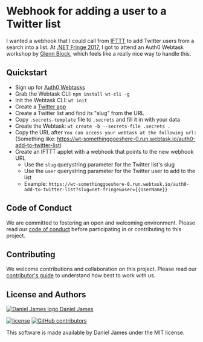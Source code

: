 # Webhook for adding a user to a Twitter list

I wanted a webhook that I could call from [IFTTT](https://ifttt.org) to add Twitter users from a search into a list. At [.NET Fringe 2017](http://dotnetfringe.org), I got to attend an Auth0 Webtask workshop by [Glenn Block](https://twitter.com/gblock), which feels like a really nice way to handle this.

## Quickstart

* Sign up for [Auth0 Webtasks](https://webtask.io/make)
* Grab the Webtask CLI: `npm install wt-cli -g`
* Init the Webtask CLI: `wt init`
* Create a [Twitter app](https://apps.twitter.com)
* Create a Twitter list and find its "slug" from the URL
* Copy `.secrets-template` file to `.secrets` and fill it in with your data
* Create the Webtask: `wt create -b --secrets-file .secrets .`
* Copy the URL after `You can access your webtask at the following url:` (Something like: https://wt-somethinggoeshere-0.run.webtask.io/auth0-add-to-twitter-list)
* Create an IFTTT applet with a webhook that points to the new webhook URL
    * Use the `slug` querystring parameter for the Twitter list's slug
    * Use the `user` querystring parameter for the Twitter user to add to the list
    * Example: `https://wt-somethinggoeshere-0.run.webtask.io/auth0-add-to-twitter-list?slug=net-fringe&user={{UserName}}`

## Code of Conduct

We are committed to fostering an open and welcoming environment. Please read our [code of conduct](CODE_OF_CONDUCT.md) before participating in or contributing to this project.

## Contributing

We welcome contributions and collaboration on this project. Please read our [contributor's guide](CONTRIBUTING.md) to understand how best to work with us.

## License and Authors

[![Daniel James logo](https://secure.gravatar.com/avatar/eaeac922b9f3cc9fd18cb9629b9e79f6.png?size=16) Daniel James](https://github.com/thzinc)

[![license](https://img.shields.io/github/license/thzinc/auth0-add-to-twitter-list.svg)](https://github.com/thzinc/auth0-add-to-twitter-list/blob/master/LICENSE)
[![GitHub contributors](https://img.shields.io/github/contributors/thzinc/auth0-add-to-twitter-list.svg)](https://github.com/thzinc/auth0-add-to-twitter-list/graphs/contributors)

This software is made available by Daniel James under the MIT license.